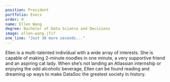 ```yaml
---
position: President
portfolio: Execs
order: 0
name: Ellen Wang
degree: Bachelor of Data Science and Decisions
image: ellen-wang.jfif
one_line: "Just 30 more seconds..."
---
```


Ellen is a multi-talented individual with a wide array of interests. She is capable of making 2-minute noodles in one minute, a very supportive friend and an aspiring cat lady. When she’s not landing an Atlassian internship or enjoying the odd alcoholic beverage, Ellen can be found reading and dreaming up ways to make DataSoc the greatest society in history.